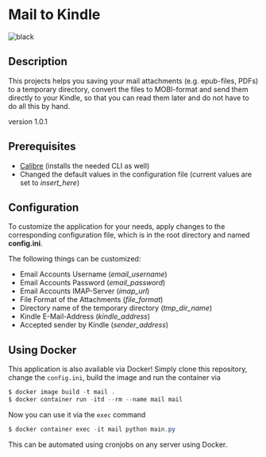 # Mail to Kindle #
![black](https://img.shields.io/badge/code%20style-black-000000.svg)
## Description ##
This projects helps you saving your mail attachments (e.g. epub-files, PDFs) to a
temporary directory, convert the files to MOBI-format and send them directly
to your Kindle, so that you can read them later and do not have to do all
this by hand.

version 1.0.1

## Prerequisites ##
 - [Calibre](https://calibre-ebook.com/) (installs the needed CLI as well)
 - Changed the default values in the configuration file (current values are set to *insert_here*)

## Configuration ##
To customize the application for your needs, apply changes to the corresponding configuration file, which is in the root directory and named **config.ini**.

The following things can be customized:
 - Email Accounts Username (*email_username*)
 - Email Accounts Password (*email_password*)
 - Email Accounts IMAP-Server (*imap_url*)
 - File Format of the Attachments (*file_format*)
 - Directory name of the temporary directory (*tmp_dir_name*)
 - Kindle E-Mail-Address (*kindle_address*)
 - Accepted sender by Kindle (*sender_address*)

## Using Docker ##
This application is also available via Docker! Simply clone this repository, change the `config.ini`,
build the image and run the container via

```PowerShell
$ docker image build -t mail .
$ docker container run -itd --rm --name mail mail
```

Now you can use it via the `exec` command

```PowerShell
$ docker container exec -it mail python main.py
```

This can be automated using cronjobs on any server using Docker.